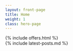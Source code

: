 ```yaml
---
layout: front-page
title: Home
weight: 1
class: hero-page
---
```


<div class="skill-hero">
{% include offers.html %}

<div class="wrapper-center">
  <div class="page-content">
    {% include latest-posts.md %}
  </div>
</div>
</div>



